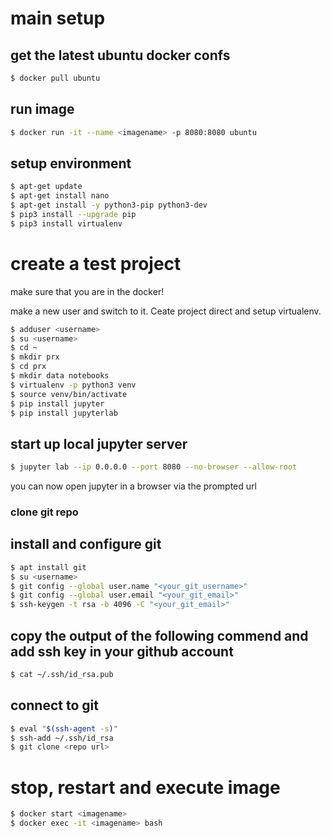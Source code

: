 # main setup #

## get the latest ubuntu docker confs
```bash
$ docker pull ubuntu
```

## run image
```bash
$ docker run -it --name <imagename> -p 8080:8080 ubuntu
```

## setup environment
```bash
$ apt-get update
$ apt-get install nano
$ apt-get install -y python3-pip python3-dev
$ pip3 install --upgrade pip
$ pip3 install virtualenv
```

# create a test project

make sure that you are in the docker!

make a new user and switch to it. Ceate project direct and setup virtualenv.

```bash
$ adduser <username>
$ su <username>
$ cd ~
$ mkdir prx
$ cd prx
$ mkdir data notebooks
$ virtualenv -p python3 venv
$ source venv/bin/activate
$ pip install jupyter
$ pip install jupyterlab
```


## start up local jupyter server
```bash
$ jupyter lab --ip 0.0.0.0 --port 8080 --no-browser --allow-root
```

you can now open jupyter in a browser via the prompted url

### clone git repo

## install and configure git
```bash
$ apt install git
$ su <username>
$ git config --global user.name "<your_git_username>"
$ git config --global user.email "<your_git_email>"
$ ssh-keygen -t rsa -b 4096 -C "<your_git_email>"
```

## copy the output of the following commend and add ssh key in your github account
```bash
$ cat ~/.ssh/id_rsa.pub
```

## connect to git
```bash
$ eval "$(ssh-agent -s)"
$ ssh-add ~/.ssh/id_rsa
$ git clone <repo url>
```

# stop, restart and execute image
```bash
$ docker start <imagename>
$ docker exec -it <imagename> bash
```
